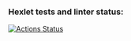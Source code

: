 ### Hexlet tests and linter status:
[![Actions Status](https://github.com/tiltovskee/frontend-project-44/actions/workflows/hexlet-check.yml/badge.svg)](https://github.com/tiltovskee/frontend-project-44/actions)